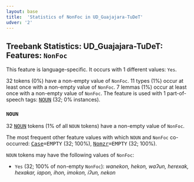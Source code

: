 ```yaml
---
layout: base
title:  'Statistics of NonFoc in UD_Guajajara-TuDeT'
udver: '2'
---
```


## Treebank Statistics: UD_Guajajara-TuDeT: Features: `NonFoc`

This feature is language-specific.
It occurs with 1 different values: `Yes`.

32 tokens (0%) have a non-empty value of `NonFoc`.
11 types (1%) occur at least once with a non-empty value of `NonFoc`.
7 lemmas (1%) occur at least once with a non-empty value of `NonFoc`.
The feature is used with 1 part-of-speech tags: <tt><a href="gub_tudet-pos-NOUN.html">NOUN</a></tt> (32; 0% instances).

### `NOUN`

32 <tt><a href="gub_tudet-pos-NOUN.html">NOUN</a></tt> tokens (1% of all `NOUN` tokens) have a non-empty value of `NonFoc`.

The most frequent other feature values with which `NOUN` and `NonFoc` co-occurred: <tt><a href="gub_tudet-feat-Case.html">Case</a></tt><tt>=EMPTY</tt> (32; 100%), <tt><a href="gub_tudet-feat-Nomzr.html">Nomzr</a></tt><tt>=EMPTY</tt> (32; 100%).

`NOUN` tokens may have the following values of `NonFoc`:

* `Yes` (32; 100% of non-empty `NonFoc`): <em>wanekon, hekon, waʔun, herexak, hexakar, iapon, ihon, imokon, iʔun, nekon</em>

